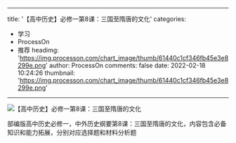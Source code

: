 
---
title: '【高中历史】必修一第8课：三国至隋唐的文化'
categories: 
 - 学习
 - ProcessOn
 - 推荐
headimg: 'https://img.processon.com/chart_image/thumb/61440c1cf346fb45e3e8299e.png'
author: ProcessOn
comments: false
date: 2022-02-18 10:24:26
thumbnail: 'https://img.processon.com/chart_image/thumb/61440c1cf346fb45e3e8299e.png'
---

<div>   
<img class="thumb" alt="【高中历史】必修一第8课：三国至隋唐的文化" src="https://img.processon.com/chart_image/thumb/61440c1cf346fb45e3e8299e.png" referrerpolicy="no-referrer">
<p>部编版高中历史必修一，中外历史纲要第8课：三国至隋唐的文化，内容包含必备知识和能力拓展，分别对应选择题和材料分析题</p>  
</div>
            